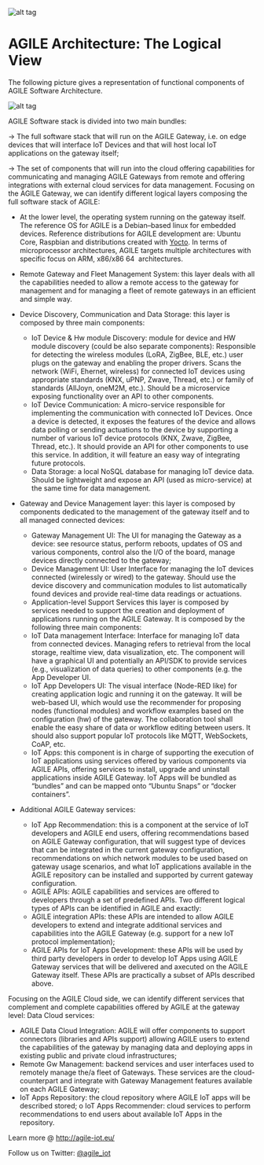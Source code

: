 <!--
# Copyright (C) 2017 FBK.
# All rights reserved. This program and the accompanying materials
# are made available under the terms of the Eclipse Public License v1.0
# which accompanies this distribution, and is available at
# http://www.eclipse.org/legal/epl-v10.html
# 
# Contributors:
#     FBK - initial API and implementation
-->

![alt tag](http://www.agile-project-iot.eu/wp-content/uploads/2016/03/logo-png-transparent-02_small.png)

# AGILE Architecture: The Logical View

The following picture gives a representation of functional components of AGILE Software Architecture.

![alt tag](https://camo.githubusercontent.com/0e9d051567a2c0a683241bcf3338e1f28191168e/687474703a2f2f6167696c652d696f742e65752f77702d636f6e74656e742f75706c6f6164732f323031362f30362f4147494c455f6c6f676963616c5f6172636869746563747572652e706e67)

AGILE Software stack is divided into two main bundles:

-> The full software stack that will run on the AGILE Gateway, i.e. on edge devices that will interface IoT Devices and that will host local IoT applications on the gateway itself;

-> The set of components that will run into the cloud offering capabilities for communicating and managing AGILE Gateways from remote and offering  integrations with external cloud services for data management.
Focusing on the AGILE Gateway, we can identify different logical layers composing the full software stack of AGILE:
* At the lower level, the operating system running on the gateway itself. The reference OS for AGILE is a Debian–based linux for embedded devices. Reference distributions for AGILE development are: Ubuntu Core, Raspbian and distributions created with [Yocto].  In terms of microprocessor architectures, AGILE targets multiple architectures with specific focus on  ARM, x86/x86 64  architectures. 
* Remote Gateway and Fleet Management System: this layer deals with all the capabilities needed to allow a remote access to the gateway for management and for managing a fleet of remote gateways in an efficient and simple way. 
* Device Discovery, Communication and Data Storage: this layer is composed by three main components:
    * IoT Device & Hw module Discovery: module for device and HW module discovery (could be also separate components): Responsible for detecting the wireless modules (LoRA, ZigBee, BLE, etc.) user plugs on the gateway and enabling the proper drivers. Scans the network (WiFi, Ehernet, wireless) for connected IoT devices using appropriate standards (KNX, uPNP, Zwave, Thread, etc.) or family of standards (AllJoyn, oneM2M, etc.). Should be a microservice exposing functionality over an API to other components. 
    * IoT Device Communication: A micro-service responsible for implementing the communication with connected IoT Devices. Once a device is detected, it exposes the features of the device and allows data polling or sending actuations to the device by supporting a number of various IoT device protocols (KNX, Zwave, ZigBee, Thread, etc.). It should provide an API for other components to use this service. In addition, it will feature an easy way of integrating future protocols.
    * Data Storage: a local NoSQL database for managing IoT device data. Should be lightweight and expose an API (used as micro-service) at the same time for data management. 
* Gateway and Device Management layer: this layer is composed by components dedicated to the management of the gateway itself and to all managed connected devices:
    * Gateway Management UI: The UI for managing the Gateway as a device: see resource status, perform reboots, updates of OS and various components, control also the I/O of the board, manage devices directly connected to the gateway;
    * Device Management UI: User Interface for managing the IoT devices connected (wirelessly or wired) to the gateway. Should use the device discovery and communication modules to list automatically found devices and provide real-time data readings or actuations.
    * Application-level Support Services this layer is composed by services needed to support the creation and deployment of applications running on the AGILE Gateway. It is composed by the following three main components:
    * IoT Data management Interface: Interface for managing IoT data from connected devices. Managing refers to retrieval from the local storage, realtime view, data visualization, etc. The component will have a graphical UI and potentially an API/SDK to provide services (e.g., visualization of data queries) to other components (e.g. the App Developer UI.
    * IoT App Developers UI: The visual interface (Node-RED like) for creating application logic and running it on the gateway. It will be web-based UI, which would use the recommender for proposing nodes (functional modules) and workflow examples based on the configuration (hw) of the gateway. The collaboration tool shall enable the easy share of data or workflow editing between users. It should also support popular IoT protocols like MQTT, WebSockets, CoAP, etc.
    * IoT Apps: this component is in charge of supporting the execution of IoT applications using services offered by various components via AGILE APIs, offering services to install, upgrade and uninstall applications inside AGILE Gateway. IoT Apps will be bundled as “bundles” and can be mapped onto “Ubuntu Snaps” or “docker containers”.
    
* Additional AGILE Gateway services:
    * IoT App Recommendation: this is a component at the service of IoT developers and AGILE end users, offering recommendations based on AGILE Gateway configuration, that will suggest type of devices that can be integrated in the current gateway configuration, recommendations on which network modules to be used based on gateway usage scenarios, and what IoT applications available in the AGILE repository can be installed and supported by current gateway configuration.
    * AGILE APIs: AGILE capabilities and services are offered to developers through a set of predefined APIs. Two different logical types of APIs can be identified in AGILE and exactly:
    * AGILE integration APIs: these APIs are intended to allow AGILE developers to extend and integrate additional services and capabilities into the AGILE Gateway (e.g. support for a new IoT protocol implementation);
    * AGILE APIs for IoT Apps Development: these APIs will be used by third party developers in order to develop IoT Apps using AGILE Gateway services that will be delivered and axecuted on the AGILE Gateway itself. These APIs are practically a subset of APIs described above. 


Focusing on the AGILE Cloud side, we can identify different services that complement and complete capabilities offered by AGILE at the gateway level:
Data Cloud services:

* AGILE Data Cloud Integration: AGILE will offer components to support connectors (libraries and APIs support) allowing AGILE users to extend the capabilities of the gateway by managing data and deploying apps in existing public and private cloud infrastructures;
* Remote Gw Management: backend services and user interfaces used to remotely manage the/a fleet of Gateways. These services are the cloud-counterpart and integrate with Gateway Management features available on each AGILE Gateway;   
* IoT Apps Repository:  the cloud repository where AGILE IoT apps will be described stored;
o	IoT Apps Recommender: cloud services to perform recommendations to end users about available IoT Apps in the repository.




Learn more @ http://agile-iot.eu/

Follow us on Twitter: [@agile_iot]

[@agile_iot]:<https://twitter.com/agile_iot>
[AGILE API]:<https://github.com/Agile-IoT/agile-api-spec>
[Yocto]:<https://www.yoctoproject.org/>

